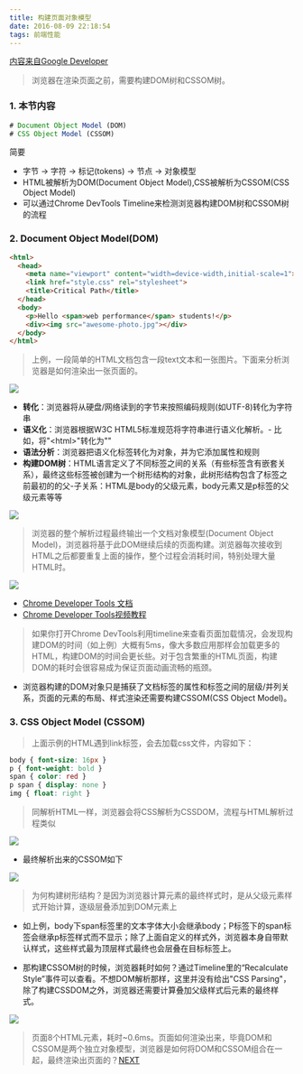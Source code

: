 ```yaml
---
title: 构建页面对象模型
date: 2016-08-09 22:18:54
tags: 前端性能
---
```


[内容来自Google Developer](https://developers.google.com/web/fundamentals/performance/critical-rendering-path/constructing-the-object-model?hl=en)

> 浏览器在渲染页面之前，需要构建DOM树和CSSOM树。  

### 1. 本节内容
```javascript
# Document Object Model (DOM)
# CSS Object Model (CSSOM)

```

简要

- 字节 → 字符 → 标记(tokens) → 节点 → 对象模型
- HTML被解析为DOM(Document Object Model),CSS被解析为CSSOM(CSS Object Model)
- 可以通过Chrome DevTools Timeline来检测浏览器构建DOM树和CSSOM树的流程


### 2. Document Object Model(DOM)
```html
<html>
  <head>
    <meta name="viewport" content="width=device-width,initial-scale=1">
    <link href="style.css" rel="stylesheet">
    <title>Critical Path</title>
  </head>
  <body>
    <p>Hello <span>web performance</span> students!</p>
    <div><img src="awesome-photo.jpg"></div>
  </body>
</html>

```

> 上例，一段简单的HTML文档包含一段text文本和一张图片。下面来分析浏览器是如何渲染出一张页面的。

![](https://developers.google.com/web/fundamentals/performance/critical-rendering-path/images/full-process.png)

- **转化**：浏览器将从硬盘/网络读到的字节来按照编码规则(如UTF-8)转化为字符串
- **语义化**：浏览器根据W3C HTML5标准规范将字符串进行语义化解析。- 比如，将"&lt;html&gt;"转化为"<html>"
- **语法分析**：浏览器把语义化标签转化为对象，并为它添加属性和规则
- **构建DOM树**：HTML语言定义了不同标签之间的关系（有些标签含有嵌套关系），最终这些标签被创建为一个树形结构的对象，此树形结构包含了标签之前最初的的父-子关系：HTML是body的父级元素，body元素又是p标签的父级元素等等

![](https://developers.google.com/web/fundamentals/performance/critical-rendering-path/images/dom-tree.png)

> 浏览器的整个解析过程最终输出一个文档对象模型(Document Object Model)，浏览器将基于此DOM继续后续的页面构建。浏览器每次接收到HTML之后都要重复上面的操作，整个过程会消耗时间，特别处理大量HTML时。

![](https://developers.google.com/web/fundamentals/performance/critical-rendering-path/images/dom-timeline.png)

- [Chrome Developer Tools 文档](https://developers.google.com/web/tools/chrome-devtools/)
- [Chrome Developer Tools视频教程](http://discover-devtools.codeschool.com/chapters/1/challenges/1?locale=en)

> 如果你打开Chrome DevTools利用timeline来查看页面加载情况，会发现构建DOM的时间（如上例）大概有5ms，像大多数应用那样会加载更多的HTML，构建DOM的时间会更长些。对于包含繁重的HTML页面，构建DOM的耗时会很容易成为保证页面动画流畅的瓶颈。

- 浏览器构建的DOM对象只是捕获了文档标签的属性和标签之间的层级/并列关系，页面的元素的布局、样式渲染还需要构建CSSOM(CSS Object Model)。


### 3. CSS Object Model (CSSOM)

> 上面示例的HTML遇到link标签，会去加载css文件，内容如下：  

```css
body { font-size: 16px }
p { font-weight: bold }
span { color: red }
p span { display: none }
img { float: right }
```

> 同解析HTML一样，浏览器会将CSS解析为CSSDOM，流程与HTML解析过程类似

![](https://developers.google.com/web/fundamentals/performance/critical-rendering-path/images/cssom-construction.png)

- 最终解析出来的CSSOM如下

![](https://developers.google.com/web/fundamentals/performance/critical-rendering-path/images/cssom-tree.png)

> 为何构建树形结构？是因为浏览器计算元素的最终样式时，是从父级元素样式开始计算，逐级层叠添加到DOM元素上    

- 如上例，body下span标签里的文本字体大小会继承body；P标签下的span标签会继承p标签样式而不显示；除了上面自定义的样式外，浏览器本身自带默认样式，这些样式最为顶层样式最终也会层叠在目标标签上。

- 那构建CSSOM树的时候，浏览器耗时如何？通过Timeline里的“Recalculate Style”事件可以查看。不想DOM解析那样，这里并没有给出"CSS Parsing"，除了构建CSSDOM之外，浏览器还需要计算叠加父级样式后元素的最终样式。

![](https://developers.google.com/web/fundamentals/performance/critical-rendering-path/images/cssom-timeline.png)

> 页面8个HTML元素，耗时~0.6ms。页面如何渲染出来，毕竟DOM和CSSOM是两个独立对象模型，浏览器是如何将DOM和CSSOM组合在一起，最终渲染出页面的？[NEXT](https://developers.google.com/web/fundamentals/performance/critical-rendering-path/render-tree-construction?hl=en) 






